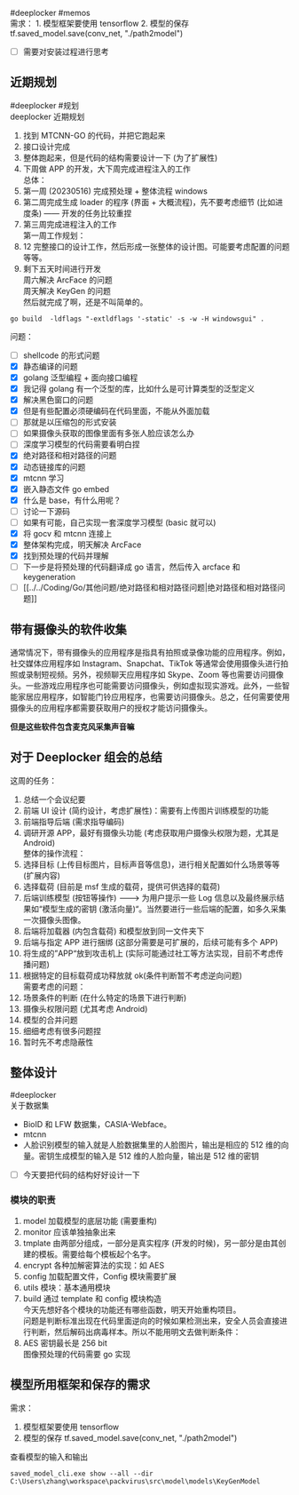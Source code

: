 #deeplocker #memos  
需求： 1. 模型框架要使用 tensorflow 2. 模型的保存 tf.saved_model.save(conv_net, "./path2model")

- [ ] 需要对安装过程进行思考

## 近期规划

#deeplocker #规划  
deeplocker 近期规划

1. 找到 MTCNN-GO 的代码，并把它跑起来
2. 接口设计完成
3. 整体跑起来，但是代码的结构需要设计一下 (为了扩展性)
4. 下周做 APP 的开发，大下周完成进程注入的工作  
总体：
5. 第一周 (20230516) 完成预处理 + 整体流程 windows
6. 第二周完成生成 loader 的程序 (界面 + 大概流程)，先不要考虑细节 (比如进度条) —— 开发的任务比较重捏
7. 第三周完成进程注入的工作  
第一周工作规划：
8. 12 完整接口的设计工作，然后形成一张整体的设计图。可能要考虑配置的问题等等。
9. 剩下五天时间进行开发  
周六解决 ArcFace 的问题  
周天解决 KeyGen 的问题  
然后就完成了啊，还是不叫简单的。

```shell
go build  -ldflags "-extldflags '-static' -s -w -H windowsgui" .
```

问题：

- [ ] shellcode 的形式问题
- [x] 静态编译的问题
- [x] golang 泛型编程 + 面向接口编程
- [x] 我记得 golang 有一个泛型的库，比如什么是可计算类型的泛型定义
- [x] 解决黑色窗口的问题
- [x] 但是有些配置必须硬编码在代码里面，不能从外面加载
- [ ] 那就是以压缩包的形式安装
- [ ] 如果摄像头获取的图像里面有多张人脸应该怎么办
- [ ] 深度学习模型的代码需要看明白捏
- [x] 绝对路径和相对路径的问题
- [x] 动态链接库的问题
- [x] mtcnn 学习
- [x] 嵌入静态文件 go embed
- [x] 什么是 base，有什么用呢？
- [ ] 讨论一下源码
- [ ] 如果有可能，自己实现一套深度学习模型 (basic 就可以)
- [x] 将 gocv 和 mtcnn 连接上
- [x] 整体架构完成，明天解决 ArcFace
- [x] 找到预处理的代码并理解
- [ ] 下一步是将预处理的代码翻译成 go 语言，然后传入 arcface 和 keygeneration
- [ ] [[../../Coding/Go/其他问题/绝对路径和相对路径问题|绝对路径和相对路径问题]]

## 带有摄像头的软件收集

通常情况下，带有摄像头的应用程序是指具有拍照或录像功能的应用程序。例如，社交媒体应用程序如 Instagram、Snapchat、TikTok 等通常会使用摄像头进行拍照或录制短视频。另外，视频聊天应用程序如 Skype、Zoom 等也需要访问摄像头。一些游戏应用程序也可能需要访问摄像头，例如虚拟现实游戏。此外，一些智能家居应用程序，如智能门铃应用程序，也需要访问摄像头。总之，任何需要使用摄像头的应用程序都需要获取用户的授权才能访问摄像头。

**但是这些软件包含麦克风采集声音嘛**

## 对于 Deeplocker 组会的总结

这周的任务：

1. 总结一个会议纪要
2. 前端 UI 设计 (简约设计，考虑扩展性)：需要有上传图片训练模型的功能
3. 前端指导后端 (需求指导编码)
4. 调研开源 APP，最好有摄像头功能 (考虑获取用户摄像头权限为题，尤其是 Android)  
整体的操作流程：
5. 选择目标 (上传目标图片，目标声音等信息)，进行相关配置如什么场景等等 (扩展内容)
6. 选择载荷 (目前是 msf 生成的载荷，提供可供选择的载荷)
7. 后端训练模型 (按钮等操作) ---> 为用户提示一些 Log 信息以及最终展示结果如“模型生成的密钥 (激活向量)“。当然要进行一些后端的配置，如多久采集一次摄像头图像。
8. 后端将加载器 (内包含载荷) 和模型放到同一文件夹下
9. 后端与指定 APP 进行捆绑 (这部分需要是可扩展的，后续可能有多个 APP)
10. 将生成的”APP“放到攻击机上 (实际可能通过社工等方法实现，目前不考虑传播问题)
11. 根据特定的目标载荷成功释放就 ok(条件判断暂不考虑逆向问题)  
需要考虑的问题：
12. 场景条件的判断 (在什么特定的场景下进行判断)
13. 摄像头权限问题 (尤其考虑 Android)
14. 模型的合并问题
15. 细细考虑有很多问题捏
16. 暂时先不考虑隐蔽性

## 整体设计

#deeplocker  
关于数据集

- BioID 和 LFW 数据集，CASIA-Webface。
- mtcnn
- 人脸识别模型的输入就是人脸数据集里的人脸图片，输出是相应的 512 维的向量。密钥生成模型的输入是 512 维的人脸向量，输出是 512 维的密钥
- [ ] 今天要把代码的结构好好设计一下

### 模块的职责

1. model 加载模型的底层功能 (需要重构)
2. monitor 应该单独抽象出来
3. tmplate 由两部分组成，一部分是真实程序 (开发的时候)，另一部分是由其创建的模板。需要给每个模板起个名字。
4. encrypt 各种加解密算法的实现：如 AES
5. config 加载配置文件，Config 模块需要扩展
6. utils 模块：基本通用模块
7. build 通过 template 和 config 模块构造  
今天先想好各个模块的功能还有哪些函数，明天开始重构项目。  
问题是判断标准出现在代码里面逆向的时候如果检测出来，安全人员会直接进行判断，然后解码出病毒样本。所以不能用明文去做判断条件：
8. AES 密钥最长是 256 bit  
图像预处理的代码需要 go 实现

## 模型所用框架和保存的需求

需求：

1. 模型框架要使用 tensorflow
2. 模型的保存 tf.saved_model.save(conv_net, "./path2model")  

查看模型的输入和输出

```shell
saved_model_cli.exe show --all --dir C:\Users\zhang\workspace\packvirus\src\model\models\KeyGenModel 
```
